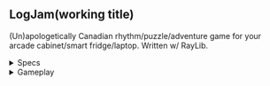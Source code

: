 ## LogJam(working title)
(Un)apologetically Canadian rhythm/puzzle/adventure game for your arcade cabinet/smart fridge/laptop. Written w/ RayLib.

<details>
  <summary>Specs</summary>

  ### Code 
  c++ 23 with descriptive variable names and comments if you feel like it 🤓
  use [conventional commits](https://www.conventionalcommits.org/en/v1.0.0/) or something similar to describe changes in git
  
  ### Technologies
  - CMake
  - [RayLib](https://www.raylib.com/) for graphics
  - [SQLite](https://www.sqlite.org/) for the song & score database
</details>
<details>
  <summary>Gameplay</summary>

  ### idk
</details>
